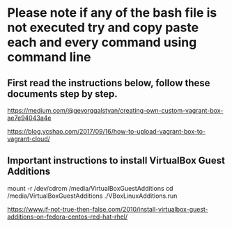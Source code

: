 
# Please note if any of the bash file is not executed try and copy paste each and every command using command line

## First read the instructions below, follow these documents step by step.

https://medium.com/@gevorggalstyan/creating-own-custom-vagrant-box-ae7e94043a4e

https://blog.ycshao.com/2017/09/16/how-to-upload-vagrant-box-to-vagrant-cloud/

## Important instructions to install VirtualBox Guest Additions

mount -r /dev/cdrom /media/VirtualBoxGuestAdditions
cd /media/VirtualBoxGuestAdditions
./VBoxLinuxAdditions.run

https://www.if-not-true-then-false.com/2010/install-virtualbox-guest-additions-on-fedora-centos-red-hat-rhel/

